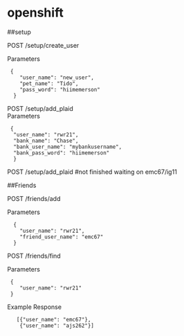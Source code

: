 # openshift

##setup

POST /setup/create_user


Parameters  
 
```
 {
    "user_name": "new_user",  
    "pet_name": "Tido",  
    "pass_word": "hiimemerson"  
  }  
```


POST /setup/add_plaid  
Parameters  

```
 {  
  "user_name": "rwr21",
  "bank_name": "Chase",  
  "bank_user_name": "mybankusername",     
  "bank_pass_word": "hiimemerson"  
  }  
```


POST /setup/add_plaid  #not finished waiting on emc67/ig11




##Friends

POST /friends/add

Parameters  


```
  {  
    "user_name": "rwr21",  
    "friend_user_name": "emc67" 
  }  
```

POST /friends/find

Parameters  


```
 {  
    "user_name": "rwr21"  
 }  
```

Example Response

```
   [{"user_name": "emc67"}, 
    {"user_name": "ajs262"}]
``` 












